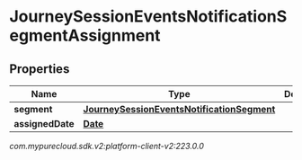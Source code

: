 # JourneySessionEventsNotificationSegmentAssignment


## Properties

| Name | Type | Description | Notes |
| ------------ | ------------- | ------------- | ------------- |
| **segment** | [**JourneySessionEventsNotificationSegment**](JourneySessionEventsNotificationSegment) |  |  [optional] |
| **assignedDate** | [**Date**](Date) |  |  [optional] |




_com.mypurecloud.sdk.v2:platform-client-v2:223.0.0_
